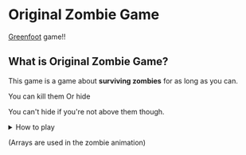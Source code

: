 # Original Zombie Game

[Greenfoot](https://www.greenfoot.org/door) game!!

## What is Original Zombie Game?


This game is a game about **surviving zombies** for as long as you can.

You can kill them
Or hide

You can't hide if you're not above them though.

<details>

<summary>How to play</summary>

### Controls

Use [A] key to move left, and [D] key to move right
Use [space] to jump

Aim and shoot with your mouse

### Enemy Combatants to eliminate

![Zombies](images/Zombie/moving0Left.png)


### How to **NOT** get eaten alive

Run away
Or go on the platforms (recommended)

*Pro tip: They can't see you if you're on a platform above them*

</details>


(Arrays are used in the zombie animation)
